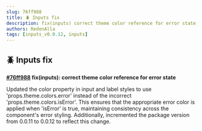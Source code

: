 ```yaml
---
slug: 76ff988
title: 🪲 Inputs fix
description: fix(inputs) correct theme color reference for error state
authors: RedonAlla
tags: [inputs_v0.0.12, inputs]
---
```


## 🪲 Inputs fix

**[#76ff988](https://github.com/RedonAlla/flexnative/commit/76ff988) fix(inputs): correct theme color reference for error state**

Updated the color property in input and label styles to use 'props.theme.colors.error' instead of the incorrect 'props.theme.colors.isError'. This ensures that the appropriate error color is applied when 'isError' is true, maintaining consistency across the component's error styling. Additionally, incremented the package version from 0.0.11 to 0.0.12 to reflect this change.
